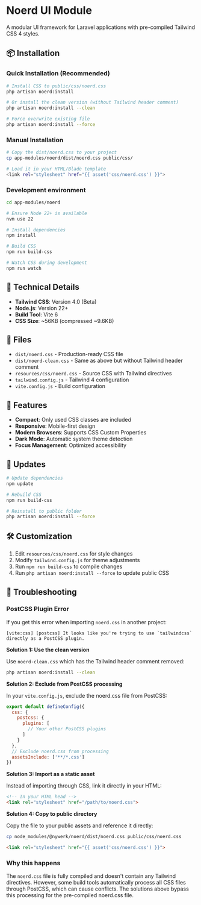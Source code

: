 # Noerd UI Module

A modular UI framework for Laravel applications with pre-compiled Tailwind CSS 4 styles.

## 📦 Installation

### Quick Installation (Recommended)


```bash
# Install CSS to public/css/noerd.css
php artisan noerd:install

# Or install the clean version (without Tailwind header comment)
php artisan noerd:install --clean

# Force overwrite existing file
php artisan noerd:install --force
```

### Manual Installation

```bash
# Copy the dist/noerd.css to your project
cp app-modules/noerd/dist/noerd.css public/css/

# Load it in your HTML/Blade template
<link rel="stylesheet" href="{{ asset('css/noerd.css') }}">
```

### Development environment

```bash
cd app-modules/noerd

# Ensure Node 22+ is available
nvm use 22

# Install dependencies
npm install

# Build CSS
npm run build-css

# Watch CSS during development
npm run watch
```

## 🔧 Technical Details

- **Tailwind CSS**: Version 4.0 (Beta)
- **Node.js**: Version 22+
- **Build Tool**: Vite 6
- **CSS Size**: ~56KB (compressed ~9.6KB)

## 📁 Files

- `dist/noerd.css` - Production-ready CSS file
- `dist/noerd-clean.css` - Same as above but without Tailwind header comment
- `resources/css/noerd.css` - Source CSS with Tailwind directives
- `tailwind.config.js` - Tailwind 4 configuration
- `vite.config.js` - Build configuration

## 🚀 Features

- **Compact**: Only used CSS classes are included
- **Responsive**: Mobile-first design
- **Modern Browsers**: Supports CSS Custom Properties
- **Dark Mode**: Automatic system theme detection
- **Focus Management**: Optimized accessibility

## 🔄 Updates

```bash
# Update dependencies
npm update

# Rebuild CSS
npm run build-css

# Reinstall to public folder
php artisan noerd:install --force
```

## 🛠️ Customization

1. Edit `resources/css/noerd.css` for style changes
2. Modify `tailwind.config.js` for theme adjustments
3. Run `npm run build-css` to compile changes
4. Run `php artisan noerd:install --force` to update public CSS

## 🚨 Troubleshooting

### PostCSS Plugin Error

If you get this error when importing `noerd.css` in another project:

```
[vite:css] [postcss] It looks like you're trying to use `tailwindcss` directly as a PostCSS plugin.
```

**Solution 1: Use the clean version**

Use `noerd-clean.css` which has the Tailwind header comment removed:

```bash
php artisan noerd:install --clean
```

**Solution 2: Exclude from PostCSS processing**

In your `vite.config.js`, exclude the noerd.css file from PostCSS:

```javascript
export default defineConfig({
  css: {
    postcss: {
      plugins: [
        // Your other PostCSS plugins
      ]
    }
  },
  // Exclude noerd.css from processing
  assetsInclude: ['**/*.css']
})
```

**Solution 3: Import as a static asset**

Instead of importing through CSS, link it directly in your HTML:

```html
<!-- In your HTML head -->
<link rel="stylesheet" href="/path/to/noerd.css">
```

**Solution 4: Copy to public directory**

Copy the file to your public assets and reference it directly:

```bash
cp node_modules/@nywerk/noerd/dist/noerd.css public/css/noerd.css
```

```html
<link rel="stylesheet" href="{{ asset('css/noerd.css') }}">
```

### Why this happens

The `noerd.css` file is fully compiled and doesn't contain any Tailwind directives. However, some build tools automatically process all CSS files through PostCSS, which can cause conflicts. The solutions above bypass this processing for the pre-compiled noerd.css file.
